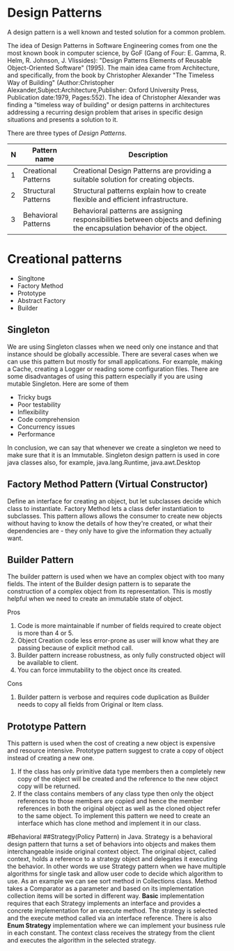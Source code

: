 # Design Patterns

A design pattern is a well known and tested solution for a common problem.

The idea of Design Patterns in Software Engineering comes from one the most known book in computer science, by GoF (Gang of Four: E. Gamma, R. Helm, R. Johnson, J. Vlissides): "Design Patterns Elements of Reusable Object-Oriented Software" (1995). The main idea came from Architecture, and specifically, from the book by Christopher Alexander "The Timeless Way of Building" (Author:Christopher Alexander,Subject:Architecture,Publisher: Oxford University Press, Publication date:1979, Pages:552). The idea of Christopher Alexander was finding a "timeless way of building" or design patterns in architectures addressing a recurring design problem that arises in specific design situations and presents a solution to it. 

There are three types of *Design Patterns*.

N | Pattern name | Description 
------------ | ------------- | -------------
1 | Creational Patterns | Creational Design Patterns are providing a suitable solution for creating objects. 
2 | Structural Patterns | Structural patterns explain how to create flexible and efficient infrastructure.
3 | Behavioral Patterns | Behavioral patterns are assigning responsibilities between objects and defining the encapsulation behavior of the object.

# Creational patterns
  * Singltone
  * Factory Method 
  * Prototype 
  * Abstract Factory 
  * Builder 
  
  ## Singleton
  We are using Singleton classes when we need only one instance and that instance should be globally accessible.
  There are several cases when we can use this pattern but mostly for small applications. For example, making a Cache, creating a Logger or reading some configuration files. There are some disadvantages of using this pattern especially if you are using mutable Singleton. Here are some of them 
  * Tricky bugs
  * Poor testability 
  * Inflexibility
  * Code comprehension
  * Concurrency issues
  * Performance

In conclusion, we can say that whenever we create a singleton we need to make sure that it is an Immutable. Singleton design pattern is used in core java classes also, for example, java.lang.Runtime, java.awt.Desktop
## Factory Method Pattern (Virtual Constructor)
Define an interface for creating an object, but let subclasses decide which class to instantiate.
Factory Method lets a class defer instantiation to subclasses.
This pattern allows allows the consumer to create new objects without having to know the details of how they're created, 
or what their dependencies are - they only have to give the information they actually want.

## Builder Pattern
The builder pattern is used when we have an complex object with too many fields.
The intent of the Builder design pattern is to separate the construction of a complex object from its
representation. This is mostly helpful when we need to create an immutable state of object. 

Pros
1) Code is more maintainable if number of fields required to create object is more than 4 or 5.
2) Object Creation code less error-prone as user will know what they are passing because of explicit method call.
3) Builder pattern increase robustness, as only fully constructed object will be available to client.
4) You can force immutability to the object once its created.

Cons
1) Builder pattern is verbose and requires code duplication as Builder needs to copy all fields from Original or Item class.

## Prototype Pattern
This pattern is used when the cost of creating a new object is expensive and resource intensive.
Prototype pattern suggest to crate a copy of object instead of creating a new one.
1) If the class has only primitive data type members then a completely new copy of the object will be created and the reference to the new object copy will be returned.
2) If the class contains members of any class type then only the object references to those members are copied and hence the member references in both the original object as well as the cloned object refer to the same object. 
To implement this pattern we need to create an interface which has clone method and implement it in our class.

#Behavioral
##Strategy(Policy Pattern) in Java. 
Strategy is a behavioral design pattern that turns a set of behaviors into objects and makes them interchangeable inside original context object. The original object, called context, holds a reference to a strategy object and delegates it executing the behavior.
In other words we use Strategy pattern when we have multiple algorithms for single task and allow user code
to decide which algorithm to use. As an example we can see sort method in Collections class. Method takes a Comparator as
a parameter and based on its implementation collection items will be sorted in different way.
**Basic** implementation requires that each Strategy implements an interface and provides a concrete implementation for an execute method. The strategy is selected and the execute method called via an interface reference.
There is also **Enum Strategy** implementation where we can implement your business rule in each constant.
The context class receives the strategy from the client and executes the algorithm in the selected strategy.
